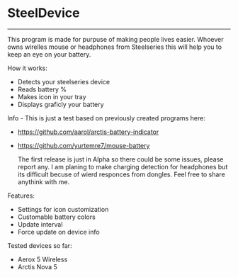 # SteelDevice
------------------------
This program is made for purpuse of making people lives easier.
Whoever owns wirelles mouse or headphones from Steelseries this will help you to keep an eye on your battery.

How it works:
- Detects your steelseries device
- Reads battery %
- Makes icon in your tray
- Displays graficly your battery

Info -
This is just a test based on previously created programs here:
- https://github.com/aarol/arctis-battery-indicator
- https://github.com/yurtemre7/mouse-battery

  The first release is just in Alpha so there could be some issues, please report any.
  I am planing to make charging detection for headphones but its difficult becuse of wierd responces from dongles.
  Feel free to share anythink with me.

Features:
- Settings for icon customization
- Customable battery colors
- Update interval
- Force update on device info

Tested devices so far:
- Aerox 5 Wireless
- Arctis Nova 5
